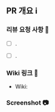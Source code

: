 ## PR 개요 :information_source:


### 리뷰 요청 사항 :mag_right:

- [ ] .
- [ ] .


### Wiki 링크 :memo:

- Wiki:

### Screenshot :camera:
